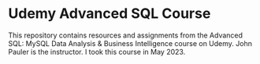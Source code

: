 # Udemy Advanced SQL Course

This repository contains resources and assignments from the Advanced SQL: MySQL Data Analysis & Business Intelligence course on Udemy.  John Pauler is the instructor.  I took this course in May 2023.
